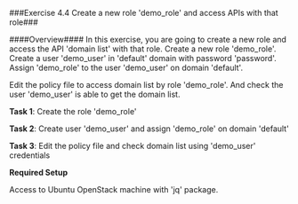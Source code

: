 ###Exercise 4.4 Create a new role 'demo_role' and access APIs with that role###

####Overview####
In this exercise, you are going to create a new role and access the API 'domain list' with that role.
Create a new role 'demo_role'. Create a user 'demo_user' in 'default' domain with password 'password'. Assign 'demo_role' to the user 'demo_user' on domain 'default'.

Edit the policy file to access domain list by role 'demo_role'. And check the user 'demo_user' is able to get the domain list.

**Task 1**: Create the role 'demo_role'

**Task 2**: Create user 'demo_user' and assign 'demo_role' on domain 'default'

**Task 3**: Edit the policy file and check domain list using 'demo_user' credentials


**Required Setup**

Access to Ubuntu OpenStack machine with 'jq' package.
